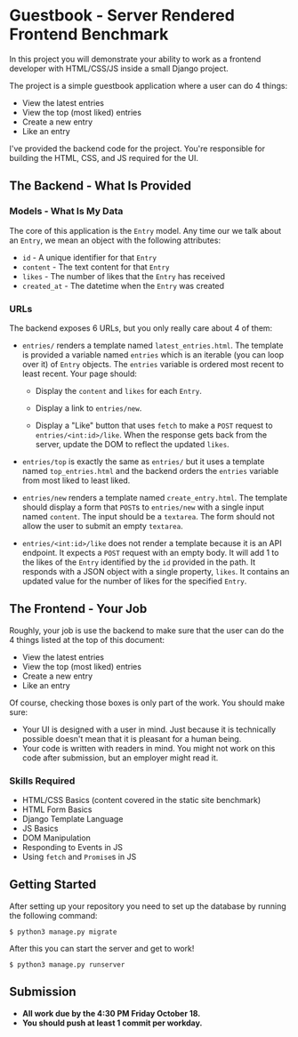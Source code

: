 # Guestbook - Server Rendered Frontend Benchmark

In this project you will demonstrate your ability to work as a frontend
developer with HTML/CSS/JS inside a small Django project.

The project is a simple guestbook application where a user can do 4 things:

- View the latest entries
- View the top (most liked) entries
- Create a new entry
- Like an entry

I've provided the backend code for the project. You're responsible
for building the HTML, CSS, and JS required for the UI.

## The Backend - What Is Provided

### Models - What Is My Data

The core of this application is the `Entry` model. Any time our we talk about
an `Entry`, we mean an object with the following attributes:

- `id` - A unique identifier for that `Entry`
- `content` - The text content for that `Entry`
- `likes` - The number of likes that the `Entry` has received
- `created_at` - The datetime when the `Entry` was created

### URLs

The backend exposes 6 URLs, but you only really care about 4 of them:

- `entries/` renders a template named `latest_entries.html`. The template
  is provided a variable named `entries` which is an iterable (you can loop
  over it) of `Entry` objects. The `entries` variable is ordered most recent
  to least recent. Your page should:
 
 
  - Display the `content` and `likes` for each `Entry`.
  
  - Display a link to `entries/new`.
 
  - Display a "Like" button that uses `fetch` to make a `POST` request to
    `entries/<int:id>/like`. When the response gets back from the server,
    update the DOM to reflect the updated `likes`.


- `entries/top` is exactly the same as `entries/` but it uses a template named
  `top_entries.html` and the backend orders the `entries` variable from most
  liked to least liked.


- `entries/new` renders a template named `create_entry.html`. The template
  should display a form that `POST`s to `entries/new` with a single input
  named `content`. The input should be a `textarea`. The form should not allow
  the user to submit an empty `textarea`.


- `entries/<int:id>/like` does not render a template because it is an API
  endpoint. It expects a `POST` request with an empty body. It will add 1
  to the likes of the `Entry` identified by the `id` provided in the path.
  It responds with a JSON object with a single property, `likes`. It contains
  an updated value for the number of likes for the specified `Entry`.

## The Frontend - Your Job

Roughly, your job is use the backend to make sure that the user can do the
4 things listed at the top of this document:

- View the latest entries
- View the top (most liked) entries
- Create a new entry
- Like an entry

Of course, checking those boxes is only part of the work. You should make
sure:

- Your UI is designed with a user in mind. Just because it is technically
  possible doesn't mean that it is pleasant for a human being.
- Your code is written with readers in mind. You might not work on this code
  after submission, but an employer might read it.

### Skills Required

- HTML/CSS Basics (content covered in the static site benchmark)
- HTML Form Basics
- Django Template Language
- JS Basics
- DOM Manipulation
- Responding to Events in JS
- Using `fetch` and `Promise`s in JS

## Getting Started

After setting up your repository you need to set up the database by running
the following command:

    $ python3 manage.py migrate

After this you can start the server and get to work!

    $ python3 manage.py runserver

## Submission

- **All work due by the 4:30 PM Friday October 18.**
- **You should push at least 1 commit per workday.**
